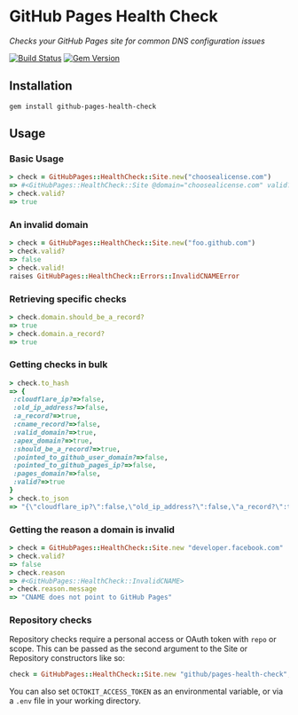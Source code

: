 # GitHub Pages Health Check

*Checks your GitHub Pages site for common DNS configuration issues*

[![Build Status](https://travis-ci.org/github/pages-health-check.svg)](https://travis-ci.org/github/pages-health-check) [![Gem Version](https://badge.fury.io/rb/github-pages-health-check.svg)](https://badge.fury.io/rb/github-pages-health-check)

## Installation

`gem install github-pages-health-check`

## Usage

### Basic Usage

```ruby
> check = GitHubPages::HealthCheck::Site.new("choosealicense.com")
=> #<GitHubPages::HealthCheck::Site @domain="choosealicense.com" valid?=true>
> check.valid?
=> true
```

### An invalid domain

```ruby
> check = GitHubPages::HealthCheck::Site.new("foo.github.com")
> check.valid?
=> false
> check.valid!
raises GitHubPages::HealthCheck::Errors::InvalidCNAMEError
```


### Retrieving specific checks

``` ruby
> check.domain.should_be_a_record?
=> true
> check.domain.a_record?
=> true
```

### Getting checks in bulk

```ruby
> check.to_hash
=> {
 :cloudflare_ip?=>false,
 :old_ip_address?=>false,
 :a_record?=>true,
 :cname_record?=>false,
 :valid_domain?=>true,
 :apex_domain?=>true,
 :should_be_a_record?=>true,
 :pointed_to_github_user_domain?=>false,
 :pointed_to_github_pages_ip?=>false,
 :pages_domain?=>false,
 :valid?=>true
}
> check.to_json
=> "{\"cloudflare_ip?\":false,\"old_ip_address?\":false,\"a_record?\":true,\"cname_record?\":false,\"valid_domain?\":true,\"apex_domain?\":true,\"should_be_a_record?\":true,\"pointed_to_github_user_domain?\":false,\"pointed_to_github_pages_ip?\":false,\"pages_domain?\":false,\"valid?\":true}"
```

### Getting the reason a domain is invalid

```ruby
> check = GitHubPages::HealthCheck::Site.new "developer.facebook.com"
> check.valid?
=> false
> check.reason
=> #<GitHubPages::HealthCheck::InvalidCNAME>
> check.reason.message
=> "CNAME does not point to GitHub Pages"
```

### Repository checks

Repository checks require a personal access or OAuth token with `repo` or scope. This can be passed as the second argument to the Site or Repository constructors like so:

```ruby
check = GitHubPages::HealthCheck::Site.new "github/pages-health-check", access_token: "1234
```

You can also set `OCTOKIT_ACCESS_TOKEN` as an environmental variable, or via a `.env` file in your working directory.

